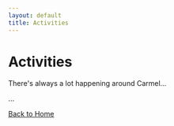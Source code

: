 ```yaml
---
layout: default
title: Activities
---
```


# Activities

There's always a lot happening around Carmel...

...

[Back to Home](/total-solar-eclipse-2024)
